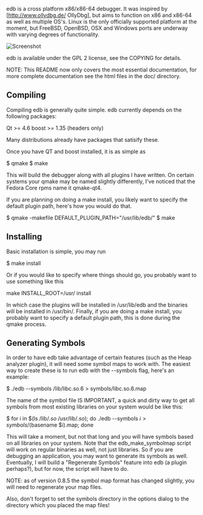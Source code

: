 edb is a cross platform x86/x86-64 debugger. It was inspired by [http://www.ollydbg.de/ OllyDbg], but aims to function on x86 and x86-64 as well as multiple OS's. Linux is the only officially supported platform at the moment, but FreeBSD, OpenBSD, OSX and Windows ports are underway with varying degrees of functionality.

![Screenshot](http://codef00.com/img/debugger.png)

edb is available under the GPL 2 license, see the COPYING for details.

NOTE: This README now only covers the most essential documentation, for more
complete documentation see the html files in the doc/ directory.

Compiling
---------

Compiling edb is generally quite simple. edb currently depends on the 
following packages:

Qt >= 4.6
boost >= 1.35 (headers only)

Many distributions already have packages that satisify these.

Once you have QT and boost installed, it is as simple as

$ qmake
$ make

This will build the debugger along with all plugins I have written. On certain 
systems your qmake may be named slightly differently, I've noticed that the 
Fedora Core rpms name it qmake-qt4.

If you are planning on doing a make install, you likely want to specify the 
default plugin path, here's how you would do that.

$ qmake -makefile DEFAULT_PLUGIN_PATH="/usr/lib/edb/"
$ make


Installing
----------

Basic installation is simple, you may run

$ make install

Or if you would like to specify where things should go, you probably want to 
use something like this

make INSTALL_ROOT=/usr/ install

In which case the plugins will be installed in /usr/lib/edb and the binaries 
will be installed in /usr/bin/. Finally, if you are doing a make install, you 
probably want to specify a default plugin path, this is done during the qmake 
process.

Generating Symbols
------------------

In order to have edb take advantage of certain features (such as the Heap 
analyzer plugin), it will need some symbol maps to work with. The easiest way 
to create these is to run edb with the --symbols flag, here's an example:

$ ./edb --symbols /lib/libc.so.6 > symbols/libc.so.6.map

The name of the symbol file IS IMPORTANT, a quick and dirty way to get all 
symbols from most existing libraries on your system would be like this:

$ for i in $(ls /lib/*.so* /usr/lib/*.so*); do ./edb --symbols $i > symbols/$(basename $i).map; done

This will take a moment, but not that long and you will have symbols based on 
all libraries on your system. Note that the edb_make_symbolmap script will work 
on regular binaries as well, not just libraries. So if you are debugging an 
application, you may want to generate its symbols as well. Eventually, I will 
build a "Regenerate Symbols" feature into edb (a plugin perhaps?), but for now, 
the script will have to do.

NOTE: as of version 0.8.5 the symbol map format has changed slightly, you will 
need to regenerate your map files.

Also, don't forget to set the symbols directory in the options dialog to the 
directory which you placed the map files!
